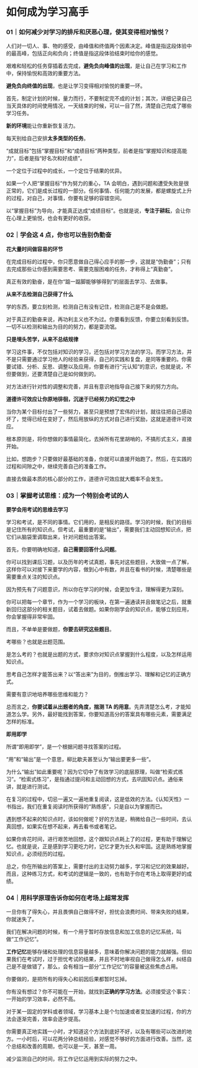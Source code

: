 # 如何成为学习高手

### 01｜如何减少对学习的排斥和厌恶心理，使其变得相对愉悦？

人们对一切人、事、物的感受，由峰值和终值两个因素决定。峰值是指这段体验中的最高峰，包括正向和负向；终值是指这段体验结束时给你的感觉。

艰难和轻松的任务穿插着去完成，**避免负向峰值的出现**，是让自己在学习和工作中，保持愉悦和高效的重要方法。

**避免负向终值的出现**，也是让学习变得相对愉悦的重要一环。

首先，制定计划的时候，量力而行，不要制定完不成的计划；其次，详细记录自己当天具体的时间使用情况，一天结束的时候，可以一目了然，清楚自己完成了哪些学习任务。

**新的环境**能让你重新恢复活力。

每天别给自己安排**太多类型的任务**。

“成就目标”包括“掌握目标”和“成绩目标”两种类型，前者是指“掌握知识和提高能力”，后者是指“好名次和好成绩”。

一个定位于过程中的成长，一个定位于结果的优异。

如果一个人把“掌握目标”作为努力的重心，TA 会明白，遇到问题和遭受失败是很正常的，它们是成长过程的一部分。任何事情、任何能力的发展，都是螺旋式上升的过程，对自己，对事情，你要有足够的容错空间。

以“掌握目标”为导向，才能真正达成“成绩目标”。也就是说，**专注于耕耘**，会让你在心理上更愉悦，也会有更好的收获。

### 02｜学会这 4 点，你也可以告别伪勤奋

**花大量时间做容易的环节**

在完成目标的过程中，你只愿意做自己得心应手的那一步，这就是“伪勤奋”；只有去完成那些让你感到需要思考、需要克服困难的任务，才称得上“真勤奋”。

真正有效的勤奋，是在你“踮一踮脚能够够得到”的层面去学习、去做事。

**从来不去检测自己获得了什么**

学的东西，要立刻检测，检测自己有没有记住，检测自己是不是会做题。

对于真正的勤奋来说，再功利主义也不为过。你要看到反馈，你要立刻看到反馈。一切不以检测和输出为目的的努力，都是耍流氓。

**只是埋头苦学，从来不总结规律**

学习这件事，不仅包括对知识的学习，还包括对学习方法的学习。而学习方法，并不是只需要通过学习他人的经验来获得，自己的实践和复盘，是同等重要的。你需要试错、分析、反思、调整以及应用，你要有进行“元认知”的意识，也就是说，不但要做到，还要清楚自己是如何做到的。

对方法进行针对性的调整和完善，并且有意识地指导自己接下来的努力方向。

**道德许可效应让你原地徘徊，沉迷于已经努力的幻觉之中**

当你为某个目标付出了一些努力，甚至只是预想了宏伟的计划，就往往把自己感动坏了，觉得已经在变好了，然后用放纵的方式对自己进行奖励，这就是道德许可效应。

根本原则是，将你想做的事情最简化，去掉所有花里胡哨的，不搞形式主义，直接开始。

比如，想跑步？只要做好最基础的准备，你就可以直接开始跑了。然后，在实践的过程和间隙之中，继续完善自己的准备工作。

直接去做最本质的核心部分的工作，道德许可效应就大概率不会发生。

### 03｜掌握考试思维：成为一个特别会考试的人

**要学会用考试的思维去学习**

学习和考试，是不同的事情。它们用的，是相反的路径。学习的时候，我们的目标是记住所有的知识点。但考试，最重要的是“输出”，需要我们主动回想知识点，把它们从脑袋里调取出来，针对问题给出答案。

首先，你要明确地知道，**自己需要回答什么问题**。

你可以找到课后习题，以及历年的考试真题，事先对这些题目，大致做一点了解，这样你可以对接下来要学的内容，做到心中有数，并且在看书的时候，清楚哪些是需要重点关注的知识点。

因为预先有了问题意识，所以你在学习的时候，会更加专注，理解得更为深刻。

你可以把每一个章节，作为一个学习的板块，在第一遍通读并且做笔记之后，就重新回归这部分的相关题目，试着去做题。如果你刚学会的知识点，能够立刻应用，你会掌握得非常牢固。

而且，不单单是要做题，**你要去研究这些题目**。

考哪些？也就是出题范围。

是怎么考的？也就是出题的方式，要求你对知识点掌握到什么程度，以及怎样运用知识点。

思考自己怎样才能答出来？以“答出来”为目的，倒推出学习、理解和记忆的正确方式。

需要有意识地培养哪些思维和能力？

总而言之，**你要试着从出题者的角度，揣测 TA 的用意**。先弄清楚怎么考，才能知道怎么学。另外，最好能找到答案，你要知道高分的答案具有哪些元素，需要满足怎样的标准。

**即用即学**

所谓“即用即学”，是一个根据问题寻找答案的过程。

“用”和“输出”是一个意思，柳比歇夫甚至认为“输出要更多一些”。

为什么“输出”如此重要呢？因为它切中了有效学习的底层原理，叫做“检索式练习”。“检索式练习”，是指通过提问和主动回想的方式，去巩固知识点。通俗来讲，就是进行测试。

在复习的过程中，切忌一遍又一遍地重复阅读，这是低效的方法。《认知天性》一书指出，我们在重复阅读时所获得的“熟练感”，只是自以为掌握而已。

遇到想不起来的知识点时，该如何做呢？好的方法是，稍微给自己一些时间，去认真回想，如果实在想不起来，再去看书或者笔记。

如果你肯花时间，进行艰苦地回想，这个跟知识点耗上了的过程，更有助于理解记忆。也就是说，正是感到学习更吃力时，记忆才更为长久和牢固。这是熟练地掌握知识点，必须经历的过程。

总之，你在所输出的答案上，需要付出的主动努力越多，学习和记忆的效果越好。而且，这种练习方式，和考试的逻辑是一致的，也有助于你在考场上取得更好的成绩。

### 04｜用科学原理告诉你如何在考场上超常发挥

一旦你有了得失心，并且畏惧自己做得不好，担忧会浪费时间、带来失败的结果，你就迷失了。

我们在解决问题的时候，有一个用于暂时存放信息和加工信息的记忆系统，叫做“工作记忆”。

**工作记忆**能够存储和处理的信息容量越多，意味着你解决问题的能力就越强。但如果我们在考试时，过于担忧考试的结果，并且不时地审视自己做得怎么样，纠结自己是不是做错了，那么，会有相当一部分“工作记忆”的容量被这些焦虑占用。

你要做的，是把所有的得失心和前因后果都暂时忘掉。

你有没有想过？你不可能在一开始，就找到**正确的学习方法**。必须接受这个事实：一开始的学习效率，必然不高。

对于某一固定的学科或者领域，学习基本上是个匀加速或者变加速的过程，你的方法会逐渐完善，效率会逐步提高。

你需要真正地实践一小时，才知道这个方法到底好不好，以及有哪些可以改进的地方。一小时后，可以花两分钟总结经验，对感觉不够好的方面进行改善。当然，这个总结和改善的周期，也可以是一天，甚至一周。

减少监测自己的时间，将工作记忆运用到实际的努力之中。
